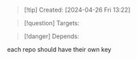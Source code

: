 
>[!tip] Created: [2024-04-26 Fri 13:22]

>[!question] Targets: 

>[!danger] Depends: 

each repo should have their own key
